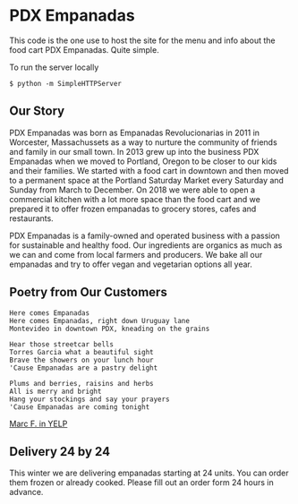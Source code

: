 # PDX Empanadas

This code is the one use to host the site for the menu and info about the food cart PDX Empanadas. Quite simple.

To run the server locally
```
$ python -m SimpleHTTPServer
```

## Our Story

PDX Empanadas was born as Empanadas Revolucionarias in 2011 in Worcester, Massachussets as a way to nurture the community of friends and family in our small town. In 2013 grew up into the business PDX Empanadas when we moved to Portland, Oregon to be closer to our kids and their families.  We started with a food cart in downtown and then moved to a permanent space at the Portland Saturday Market every Saturday and Sunday from March to December. On 2018 we were able to open a commercial kitchen with a lot more space than the food cart and we prepared it to offer frozen empanadas to grocery stores, cafes and restaurants.

PDX Empanadas is a family-owned and operated business with a passion for sustainable and healthy food. Our ingredients are organics as much as we can and come from local farmers and producers. We bake all our empanadas and try to offer vegan and vegetarian options all year.

## Poetry from Our Customers

```
Here comes Empanadas
Here comes Empanadas, right down Uruguay lane
Montevideo in downtown PDX, kneading on the grains

Hear those streetcar bells
Torres Garcia what a beautiful sight
Brave the showers on your lunch hour
'Cause Empanadas are a pastry delight

Plums and berries, raisins and herbs
All is merry and bright
Hang your stockings and say your prayers
'Cause Empanadas are coming tonight
```

[Marc F. in YELP](https://www.yelp.com/biz/pdx-empanadas-portland?hrid=MMNThNbDYlKEfJsAwTm-lA&utm_campaign=www_review_share_popup&utm_medium=copy_link&utm_source=(direct))


## Delivery 24 by 24

This winter we are delivering empanadas starting at 24 units. You can order them frozen or already cooked. Please fill out an order form 24 hours in advance.
